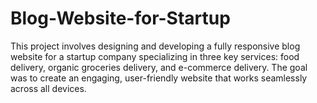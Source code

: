 # Blog-Website-for-Startup
This project involves designing and developing a fully responsive blog website for a startup company specializing in three key services: food delivery, organic groceries delivery, and e-commerce delivery. The goal was to create an engaging, user-friendly website that works seamlessly across all devices.
